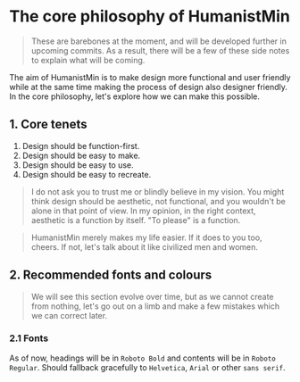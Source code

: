 # The core philosophy of HumanistMin

> These are barebones at the moment, and will be developed further in upcoming commits. As a result, there will be a few of these side notes to explain what will be coming.

The aim of HumanistMin is to make design more functional and user friendly while at the same time making the process of design also designer friendly. In the core philosophy, let's explore how we can make this possible.

## 1. Core tenets

1. Design should be function-first.
2. Design should be easy to make.
3. Design should be easy to use.
4. Design should be easy to recreate.

> I do not ask you to trust me or blindly believe in my vision. You might think design should be aesthetic, not functional, and you wouldn't be alone in that point of view. In my opinion, in the right context, aesthetic is a function by itself. "To please" is a function.

> HumanistMin merely makes my life easier. If it does to you too, cheers. If not, let's talk about it like civilized men and women.

## 2. Recommended fonts and colours

> We will see this section evolve over time, but as we cannot create from nothing, let's go out on a limb and make a few mistakes which we can correct later.

### 2.1 Fonts

As of now, headings will be in `Roboto Bold` and contents will be in `Roboto Regular`. Should fallback gracefully to `Helvetica`, `Arial` or other `sans serif`.
